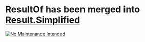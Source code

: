 # ResultOf has been merged into [Result.Simplified](https://github.com/Peled-Zohar/Result.Simplified)

[![No Maintenance Intended](http://unmaintained.tech/badge.svg)](http://unmaintained.tech/)
